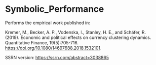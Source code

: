 # Symbolic_Performance

Performs the empirical work published in:

Kremer, M., Becker, A. P., Vodenska, I., Stanley, H. E., and Schäfer, R. (2019). Economic and political effects on currency clustering dynamics. Quantitative Finance, 19(5):705-716.
https://doi.org/10.1080/14697688.2018.1532101.

SSRN version: https://ssrn.com/abstract=3038865
